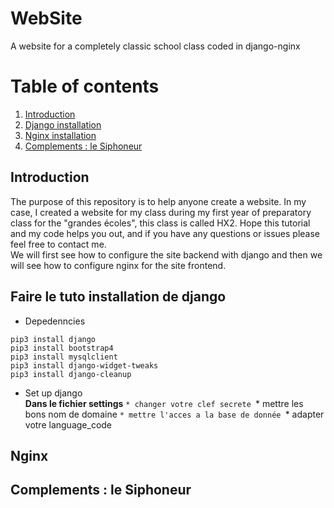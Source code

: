# WebSite
A website for a completely classic school class coded in django-nginx 

# Table of contents
1. [Introduction](#introduction)
2. [Django installation](#Django)
3. [Nginx installation](#Nginx)
4. [Complements : le Siphoneur](#Siphoneur)

## Introduction <a name="introduction"></a>
The purpose of this repository is to help anyone create a website. In my case, I created a website for my class during my first year of preparatory class for the "grandes écoles", this class is called HX2. Hope this tutorial and my code helps you out, and if you have any questions or issues please feel free to contact me.\
We will first see how to configure the site backend with django and then we will see how to configure nginx for the site frontend. 

## Faire le tuto installation de django <a name="Django"></a>
* Depedenncies
```
pip3 install django 
pip3 install bootstrap4
pip3 install mysqlclient 
pip3 install django-widget-tweaks 
pip3 install django-cleanup
```

* Set up django \
__Dans le fichier settings__
`* changer votre clef secrete
`* mettre les bons nom de domaine
`* mettre l'acces a la base de donnée
`* adapter votre language_code

## Nginx <a name="Nginx"></a>

## Complements : le Siphoneur <a name="Siphoneur"></a>
